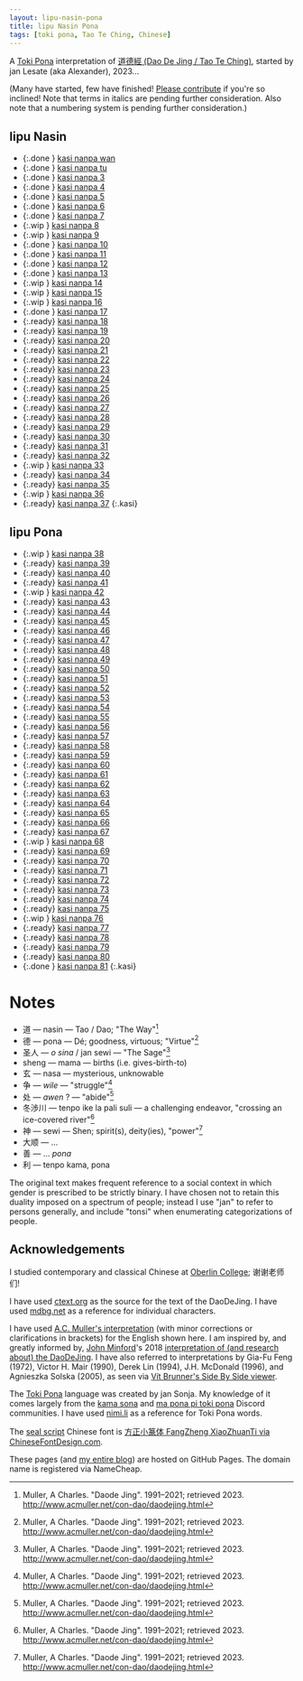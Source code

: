 ```yaml
---
layout: lipu-nasin-pona
title: lipu Nasin Pona
tags: [toki pona, Tao Te Ching, Chinese]
---
```


A [Toki Pona] interpretation of [道德經 (Dao De Jing / Tao Te Ching)](https://en.wikipedia.org/wiki/Tao_Te_Ching), started by jan Lesate (aka Alexander), 2023…

(Many have started, few have finished! [Please contribute](https://github.com/alxndr/blog/tree/main/lipu-nasin-pona) if you're so inclined! Note that terms in italics are pending further consideration. Also note that a numbering system is pending further consideration.)


## lipu Nasin

* {:.done } [kasi nanpa wan](/lipu-nasin-pona/1)
* {:.done } [kasi nanpa tu](/lipu-nasin-pona/2)
* {:.done } [kasi nanpa 3](/lipu-nasin-pona/3)
* {:.done } [kasi nanpa 4](/lipu-nasin-pona/4)
* {:.done } [kasi nanpa 5](/lipu-nasin-pona/5)
* {:.done } [kasi nanpa 6](/lipu-nasin-pona/6)
* {:.done } [kasi nanpa 7](/lipu-nasin-pona/7)
* {:.wip  } [kasi nanpa 8](/lipu-nasin-pona/8)
* {:.wip  } [kasi nanpa 9](/lipu-nasin-pona/9)
* {:.done } [kasi nanpa 10](/lipu-nasin-pona/10)
* {:.done } [kasi nanpa 11](/lipu-nasin-pona/11)
* {:.done } [kasi nanpa 12](/lipu-nasin-pona/12)
* {:.done } [kasi nanpa 13](/lipu-nasin-pona/13)
* {:.wip  } [kasi nanpa 14](/lipu-nasin-pona/14)
* {:.wip  } [kasi nanpa 15](/lipu-nasin-pona/15)
* {:.wip  } [kasi nanpa 16](/lipu-nasin-pona/16)
* {:.done } [kasi nanpa 17](/lipu-nasin-pona/17)
* {:.ready} [kasi nanpa 18](/lipu-nasin-pona/18)
* {:.ready} [kasi nanpa 19](/lipu-nasin-pona/19)
* {:.ready} [kasi nanpa 20](/lipu-nasin-pona/20)
* {:.ready} [kasi nanpa 21](/lipu-nasin-pona/21)
* {:.ready} [kasi nanpa 22](/lipu-nasin-pona/22)
* {:.ready} [kasi nanpa 23](/lipu-nasin-pona/23)
* {:.ready} [kasi nanpa 24](/lipu-nasin-pona/24)
* {:.ready} [kasi nanpa 25](/lipu-nasin-pona/25)
* {:.ready} [kasi nanpa 26](/lipu-nasin-pona/26)
* {:.ready} [kasi nanpa 27](/lipu-nasin-pona/27)
* {:.ready} [kasi nanpa 28](/lipu-nasin-pona/28)
* {:.ready} [kasi nanpa 29](/lipu-nasin-pona/29)
* {:.ready} [kasi nanpa 30](/lipu-nasin-pona/30)
* {:.ready} [kasi nanpa 31](/lipu-nasin-pona/31)
* {:.ready} [kasi nanpa 32](/lipu-nasin-pona/32)
* {:.wip  } [kasi nanpa 33](/lipu-nasin-pona/33)
* {:.ready} [kasi nanpa 34](/lipu-nasin-pona/34)
* {:.ready} [kasi nanpa 35](/lipu-nasin-pona/35)
* {:.wip  } [kasi nanpa 36](/lipu-nasin-pona/36)
* {:.ready} [kasi nanpa 37](/lipu-nasin-pona/37)
{:.kasi}


## lipu Pona

* {:.wip  } [kasi nanpa 38](/lipu-nasin-pona/38)
* {:.ready} [kasi nanpa 39](/lipu-nasin-pona/39)
* {:.ready} [kasi nanpa 40](/lipu-nasin-pona/40)
* {:.ready} [kasi nanpa 41](/lipu-nasin-pona/41)
* {:.wip  } [kasi nanpa 42](/lipu-nasin-pona/42)
* {:.ready} [kasi nanpa 43](/lipu-nasin-pona/43)
* {:.ready} [kasi nanpa 44](/lipu-nasin-pona/44)
* {:.ready} [kasi nanpa 45](/lipu-nasin-pona/45)
* {:.ready} [kasi nanpa 46](/lipu-nasin-pona/46)
* {:.ready} [kasi nanpa 47](/lipu-nasin-pona/47)
* {:.ready} [kasi nanpa 48](/lipu-nasin-pona/48)
* {:.ready} [kasi nanpa 49](/lipu-nasin-pona/49)
* {:.ready} [kasi nanpa 50](/lipu-nasin-pona/50)
* {:.ready} [kasi nanpa 51](/lipu-nasin-pona/51)
* {:.ready} [kasi nanpa 52](/lipu-nasin-pona/52)
* {:.ready} [kasi nanpa 53](/lipu-nasin-pona/53)
* {:.ready} [kasi nanpa 54](/lipu-nasin-pona/54)
* {:.ready} [kasi nanpa 55](/lipu-nasin-pona/55)
* {:.ready} [kasi nanpa 56](/lipu-nasin-pona/56)
* {:.ready} [kasi nanpa 57](/lipu-nasin-pona/57)
* {:.ready} [kasi nanpa 58](/lipu-nasin-pona/58)
* {:.ready} [kasi nanpa 59](/lipu-nasin-pona/59)
* {:.ready} [kasi nanpa 60](/lipu-nasin-pona/60)
* {:.ready} [kasi nanpa 61](/lipu-nasin-pona/61)
* {:.ready} [kasi nanpa 62](/lipu-nasin-pona/62)
* {:.ready} [kasi nanpa 63](/lipu-nasin-pona/63)
* {:.ready} [kasi nanpa 64](/lipu-nasin-pona/64)
* {:.ready} [kasi nanpa 65](/lipu-nasin-pona/65)
* {:.ready} [kasi nanpa 66](/lipu-nasin-pona/66)
* {:.ready} [kasi nanpa 67](/lipu-nasin-pona/67)
* {:.wip  } [kasi nanpa 68](/lipu-nasin-pona/68)
* {:.ready} [kasi nanpa 69](/lipu-nasin-pona/69)
* {:.ready} [kasi nanpa 70](/lipu-nasin-pona/70)
* {:.ready} [kasi nanpa 71](/lipu-nasin-pona/71)
* {:.ready} [kasi nanpa 72](/lipu-nasin-pona/72)
* {:.ready} [kasi nanpa 73](/lipu-nasin-pona/73)
* {:.ready} [kasi nanpa 74](/lipu-nasin-pona/74)
* {:.ready} [kasi nanpa 75](/lipu-nasin-pona/75)
* {:.wip  } [kasi nanpa 76](/lipu-nasin-pona/76)
* {:.ready} [kasi nanpa 77](/lipu-nasin-pona/77)
* {:.ready} [kasi nanpa 78](/lipu-nasin-pona/78)
* {:.ready} [kasi nanpa 79](/lipu-nasin-pona/79)
* {:.ready} [kasi nanpa 80](/lipu-nasin-pona/80)
* {:.done } [kasi nanpa 81](/lipu-nasin-pona/81)
{:.kasi}


# Notes

* 道 — nasin — Tao / Dao; "The Way"[^Muller]
* 德 — pona — Dé; goodness, virtuous; "Virtue"[^Muller]
* 圣人 — _o sina_ / jan sewi — "The Sage"[^Muller]
* sheng — mama — births (i.e. gives-birth-to)
* 玄 — nasa — mysterious, unknowable
* 争 — _wile_ — "struggle"[^Muller]
* 处 — _awen_ ? — "abide"[^Muller]
* 冬渉川 — tenpo ike la pali suli — a challenging endeavor, "crossing an ice-covered river"[^Muller]
* 神 — sewi — Shen; spirit(s), deity(ies), "power"[^Muller]
* 大顺 — ...
* 善 — ... _pona_
* 利 — tenpo kama, pona

The original text makes frequent reference to a social context in which gender is prescribed to be strictly binary.
I have chosen not to retain this duality imposed on a spectrum of people; instead I use "jan" to refer to persons generally, and include "tonsi" when enumerating categorizations of people.


## Acknowledgements

I studied contemporary and classical Chinese at [Oberlin College](https://oberlin.edu); 谢谢老师们!

I have used [ctext.org](https://ctext.org/dao-de-jing/ens) as the source for the text of the DaoDeJing.
I have used [mdbg.net](https://mdbg.net) as a reference for individual characters.

I have used [A.C. Muller's interpretation](http://www.acmuller.net/con-dao/daodejing.html) (with minor corrections or clarifications in brackets) for the English shown here. <!-- TODO remove it... -->
I am inspired by, and greatly informed by, [John Minford](https://johnminford.com/)'s 2018 [interpretation of (and research about) the DaoDeJing](https://www.johnminford.com/books).
I have also referred to interpretations by Gia-Fu Feng (1972), Victor H. Mair (1990), Derek Lin (1994), J.H. McDonald (1996), and Agnieszka Solska (2005), as seen via [Vít Brunner's Side By Side viewer](https://ttc.tasuki.org/display:Code:gff,vhm,dl,jhmd,as).

The [Toki Pona] language was created by jan Sonja.
My knowledge of it comes largely from the [kama sona](https://discord.gg/Sw42hJ6Qc9) and [ma pona pi toki pona](https://discord.gg/mapona) Discord communities.
I have used [nimi.li](https://nimi.li) as a reference for Toki Pona words.

<!-- I used [GNU Awk](https://www.gnu.org/software/gawk/manual/gawk.html) to along with [linku.la](https://linku.la)'s dataset to calculate statistics about the words used. -->

The [seal script](https://en.wikipedia.org/wiki/Seal_script) Chinese font is [方正小篆体 FangZheng XiaoZhuanTi via ChineseFontDesign.com](https://chinesefontdesign.com/fang-zheng-xiao-zhuan-ti-font-traditional-chinese.html).

These pages (and [my entire blog](https://alxndr.blog)) are hosted on GitHub Pages.
The domain name is registered via NameCheap.



<style>
  ul.kasi {
    list-style: ' ☯︎  ';
    padding-left: 1.5em;
    column-width: 8.6em;
  }
  ul.kasi li {
  }
  ul.kasi li::marker {
    direction: rtl;
  }
  ul.kasi .done a {
    font-size: 1.1em;
  }
  ul.kasi .wip {
    list-style: ' ✶ ';
  }
  ul.kasi .wip a {
    font-style: italic;
    opacity: 0.8;
  }
  ul.kasi .ready {
    list-style: ' ❍ ';
    opacity: 0.5;
  }
  ul.kasi .ready a {
    color: gray;
    text-decoration: none;
  }
  ul.kasi .notready {
    list-style: none;
  }
  ul.kasi .notready a {
    color: gray;
    opacity: 0.6;
    text-decoration: none;
    font-style: italic;
  }
</style>

[^Muller]: Muller, A Charles. "Daode Jing". 1991–2021; retrieved 2023. http://www.acmuller.net/con-dao/daodejing.html

[Toki Pona]: https://tokipona.org
